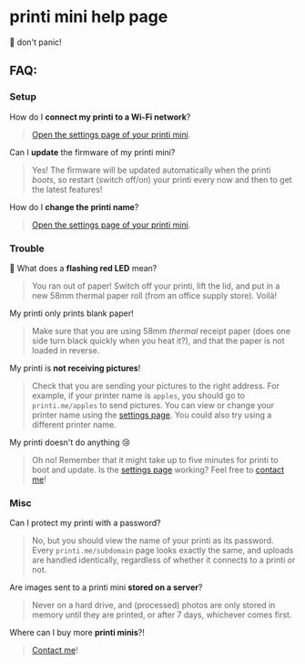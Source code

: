 # printi mini help page
🐶 don't panic!

## FAQ:

### Setup

How do I **connect my printi to a Wi-Fi network**?

> [Open the settings page of your printi mini](/settings).

Can I **update** the firmware of my printi mini?

> Yes! The firmware will be updated automatically when the printi _boots_, so restart (switch off/on) your printi every now and then to get the latest features!

How do I **change the printi name**?

> [Open the settings page of your printi mini](/settings).

### Trouble

🚨 What does a **flashing red LED** mean?

> You ran out of paper! Switch off your printi, lift the lid, and put in a new 58mm thermal paper roll (from an office supply store). Voilà!

My printi only prints blank paper!

> Make sure that you are using 58mm *thermal* receipt paper (does one side turn black quickly when you heat it?), and that the paper is not loaded in reverse.

My printi is **not receiving pictures**!

> Check that you are sending your pictures to the right address. For example, if your printer name is `apples`, you should go to `printi.me/apples` to send pictures. You can view or change your printer name using the [settings page](/settings). You could also try using a different printer name.

My printi doesn't do anything 😢

> Oh no! Remember that it might take up to five minutes for printi to boot and update. Is the [settings page](/settings) working? Feel free to [contact me](https://github.com/fons-)!

### Misc

Can I protect my printi with a password?

> No, but you should view the name of your printi as its password. Every `printi.me/subdomain` page looks exactly the same, and uploads are handled identically, regardless of whether it connects to a printi or not. 

Are images sent to a printi mini **stored on a server**?

> Never on a hard drive, and (processed) photos are only stored in memory until they are printed, or after 7 days, whichever comes first. 

Where can I buy more **printi minis**?!

> [Contact me](https://github.com/fons-)!
